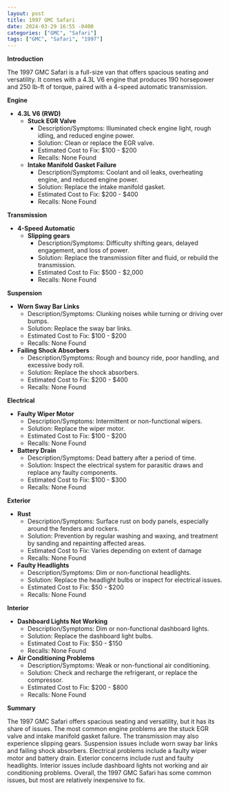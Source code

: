 ```yaml
---
layout: post
title: 1997 GMC Safari
date: 2024-03-29 16:55 -0400
categories: ["GMC", "Safari"]
tags: ["GMC", "Safari", "1997"]
---
```

**Introduction**

The 1997 GMC Safari is a full-size van that offers spacious seating and versatility. It comes with a 4.3L V6 engine that produces 190 horsepower and 250 lb-ft of torque, paired with a 4-speed automatic transmission.

**Engine**

* **4.3L V6 (RWD)**
    * **Stuck EGR Valve**
        * Description/Symptoms: Illuminated check engine light, rough idling, and reduced engine power.
        * Solution: Clean or replace the EGR valve.
        * Estimated Cost to Fix: $100 - $200
        * Recalls: None Found
    * **Intake Manifold Gasket Failure**
        * Description/Symptoms: Coolant and oil leaks, overheating engine, and reduced engine power.
        * Solution: Replace the intake manifold gasket.
        * Estimated Cost to Fix: $200 - $400
        * Recalls: None Found

**Transmission**

* **4-Speed Automatic**
    * **Slipping gears**
        * Description/Symptoms: Difficulty shifting gears, delayed engagement, and loss of power.
        * Solution: Replace the transmission filter and fluid, or rebuild the transmission.
        * Estimated Cost to Fix: $500 - $2,000
        * Recalls: None Found

**Suspension**

* **Worn Sway Bar Links**
    * Description/Symptoms: Clunking noises while turning or driving over bumps.
    * Solution: Replace the sway bar links.
    * Estimated Cost to Fix: $100 - $200
    * Recalls: None Found
* **Failing Shock Absorbers**
    * Description/Symptoms: Rough and bouncy ride, poor handling, and excessive body roll.
    * Solution: Replace the shock absorbers.
    * Estimated Cost to Fix: $200 - $400
    * Recalls: None Found

**Electrical**

* **Faulty Wiper Motor**
    * Description/Symptoms: Intermittent or non-functional wipers.
    * Solution: Replace the wiper motor.
    * Estimated Cost to Fix: $100 - $200
    * Recalls: None Found
* **Battery Drain**
    * Description/Symptoms: Dead battery after a period of time.
    * Solution: Inspect the electrical system for parasitic draws and replace any faulty components.
    * Estimated Cost to Fix: $100 - $300
    * Recalls: None Found

**Exterior**

* **Rust**
    * Description/Symptoms: Surface rust on body panels, especially around the fenders and rockers.
    * Solution: Prevention by regular washing and waxing, and treatment by sanding and repainting affected areas.
    * Estimated Cost to Fix: Varies depending on extent of damage
    * Recalls: None Found
* **Faulty Headlights**
    * Description/Symptoms: Dim or non-functional headlights.
    * Solution: Replace the headlight bulbs or inspect for electrical issues.
    * Estimated Cost to Fix: $50 - $200
    * Recalls: None Found

**Interior**

* **Dashboard Lights Not Working**
    * Description/Symptoms: Dim or non-functional dashboard lights.
    * Solution: Replace the dashboard light bulbs.
    * Estimated Cost to Fix: $50 - $150
    * Recalls: None Found
* **Air Conditioning Problems**
    * Description/Symptoms: Weak or non-functional air conditioning.
    * Solution: Check and recharge the refrigerant, or replace the compressor.
    * Estimated Cost to Fix: $200 - $800
    * Recalls: None Found

**Summary**

The 1997 GMC Safari offers spacious seating and versatility, but it has its share of issues. The most common engine problems are the stuck EGR valve and intake manifold gasket failure. The transmission may also experience slipping gears. Suspension issues include worn sway bar links and failing shock absorbers. Electrical problems include a faulty wiper motor and battery drain. Exterior concerns include rust and faulty headlights. Interior issues include dashboard lights not working and air conditioning problems. Overall, the 1997 GMC Safari has some common issues, but most are relatively inexpensive to fix.
